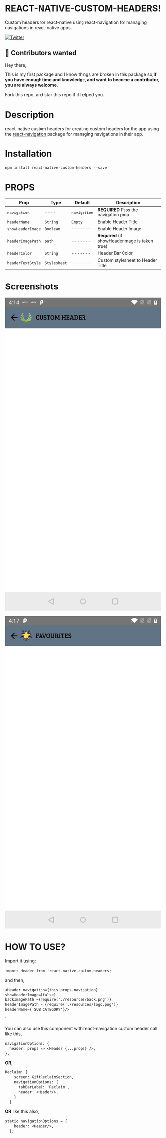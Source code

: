 # REACT-NATIVE-CUSTOM-HEADERS!

Custom headers for react-native using react-navigation for managing navigations in react-native apps.


[![Twitter](https://img.shields.io/twitter/url?color=gg&label=react-native-custom-headers&style=plastic&url=https%3A%2F%2Fwww.npmjs.com%2Fpackage%2Freact-native-custom-headers)](https://twitter.com/intent/tweet?text=Wow:&url=https%3A%2F%2Fwww.npmjs.com%2Fpackage%2Freact-native-custom-headers)

## :handshake: Contributors wanted

Hey there,

This is my first package and I know things are broken in this package so,**If you have enough time and knowledge, and want to become a contributor, you are always welcome**.

Fork this repo, and star this repo if it helped you.

# Description

react-native custom headers for creating custom headers for the app using the [react-navigation](https://github.com/react-navigation/react-navigation) package for managing navigations in their app.

# Installation

    npm install react-native-custom-headers --save

# PROPS
| Prop | Type | Default | Description |
| ---- | ---- | ------- | ----------- |
| `navigation`| ---- | `navigation` | **REQUIRED** Pass the navigation prop|
| `headerName` | `String` | `Empty` | Enable Header Title |
| `showHeaderImage`| `Boolean` | ------- | Enable Header Image |
| `headerImagePath` | `path` | ------- | **Required** (if showHeaderImage is taken true) |
| `headerColor` | `String` | ------- | Header Bar Color |
| `headerTextStyle` | `Stylesheet` | ------- | Custom stylesheet to Header Title |

# Screenshots

![screenshots](https://github.com/HarshitMadhav/react-native-custom-headers/blob/master/screenshots/Screenshot_20200103-161416.jpg)

![screenshots](https://github.com/HarshitMadhav/react-native-custom-headers/blob/master/screenshots/Screenshot_20200103-161755.jpg)


# HOW TO USE?
Import it using:

`import Header from 'react-native-custom-headers;`

and then,

    <Header navigation={this.props.navigation}
    showHeaderImage={false}
    backImagePath ={require('./resources/back.png')}
    headerImagePath = {require('./resources/logo.png')}
    headerName={'SUB CATEGORY'}/>
`

You can also use this component with react-navigation custom header call like this,

```
navigationOptions: {
  header: props => <Header {...props} />,
},
```
**OR**,
```
Reclaim: {
    screen: GiftReclaimSection,
    navigationOptions: {
      tabBarLabel: 'Reclaim',
      header: <Header/>,
    }
  }
```
**OR** like this also,
```
static navigationOptions = {
    header: <Header/>,
  };
 
```

